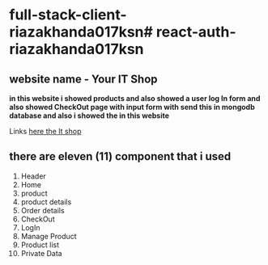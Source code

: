 # full-stack-client-riazakhanda017ksn# react-auth-riazakhanda017ksn
## website name - Your IT Shop

**in this website i showed products and also showed a user log In form and also showed CheckOut page with   input form with send this in mongodb database and also i showed the in this website**

Links [here the It shop](https://your-it-shop.web.app/)

## there are eleven (11) component that i used
1. Header
1. Home
1. product
1. product details
1. Order details
1. CheckOut
1. LogIn
1. Manage Product
1. Product list
1. Private Data

